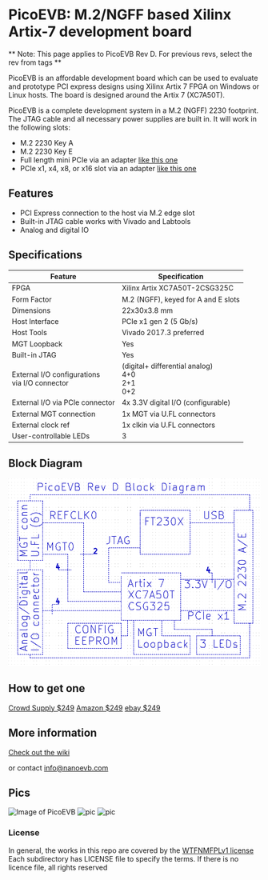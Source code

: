 # PicoEVB: M.2/NGFF based Xilinx Artix-7 development board

** Note: This page applies to PicoEVB Rev D. For previous revs, select the rev from tags ** 


PicoEVB is an affordable development board which can be used to evaluate and prototype 
PCI express designs using Xilinx Artix 7 FPGA on Windows or Linux hosts.
The board is designed around the Artix 7 (XC7A50T).

PicoEVB is a complete development system in a M.2 (NGFF) 2230 footprint. The JTAG cable
and all necessary power supplies are built in. It will work in the following slots:
 
- M.2 2230 Key A
- M.2 2230 Key E
- Full length mini PCIe via an adapter [like this one](https://www.amazon.com/dp/B01MR76H5F)
- PCIe x1, x4, x8, or x16 slot via an adapter [like this one](https://www.amazon.com/dp/B013U4401W) 

## Features
- PCI Express connection to the host via M.2 edge slot
- Built-in JTAG cable works with Vivado and Labtools
- Analog and digital IO

## Specifications

| Feature | Specification |
| --- | --- |
| FPGA | Xilinx Artix XC7A50T-2CSG325C |
| Form Factor | M.2 (NGFF), keyed for A and E slots |
| Dimensions | 22x30x3.8 mm |
| Host Interface | PCIe x1 gen 2 (5 Gb/s) |
| Host Tools | Vivado 2017.3 preferred |
| MGT Loopback | Yes |
| Built-in JTAG | Yes |
| External I/O configurations <BR/> via I/O connector | (digital+ differential analog) <BR/> 4+0 <BR/> 2+1 <BR/> 0+2 |
| External I/O via PCIe connector | 4x 3.3V digital I/O (configurable) |
| External MGT connection | 1x MGT via U.FL connectors |
| External clock ref | 1x clkin via U.FL connectors |
| User-controllable LEDs | 3 |


## Block Diagram

![Block Diagram](./images/pico-d-diagram.png)

## How to get one
[Crowd Supply $249](https://www.crowdsupply.com/rhs-research/nanoevb)
[Amazon $249](https://www.amazon.com/dp/B0779PC8S4)
[ebay $249](https://www.ebay.com/itm/232628349058)

## More information

[Check out the wiki](https://github.com/RHSResearchLLC/NanoEVB-X1/wiki)

or contact info@nanoevb.com

## Pics

![Image of PicoEVB](./images/pico-d-top.png)
![pic](./images/pico-d-bottom.png)
![pic](./images/pico-d-with-quarter.png)

### License
In general, the works in this repo are covered by the [WTFNMFPLv1 license](https://github.com/adversary-org/wtfnmf)
Each subdirectory has LICENSE file to specify the terms. If there is no licence file, all rights reserved








